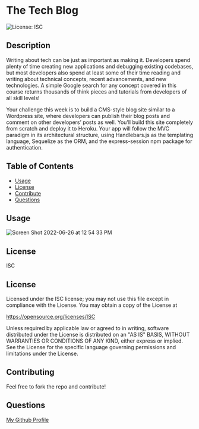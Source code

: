# The Tech Blog
  ![License: ISC](https://img.shields.io/badge/License-ISC-blue.svg)  
  ## Description
  Writing about tech can be just as important as making it. Developers spend plenty of time creating new applications and debugging existing codebases, but most developers also spend at least some of their time reading and writing about technical concepts, recent advancements, and new technologies. A simple Google search for any concept covered in this course returns thousands of think pieces and tutorials from developers of all skill levels!

  Your challenge this week is to build a CMS-style blog site similar to a Wordpress site, where developers can publish their blog posts and comment on other developers’ posts as well. You’ll build this site completely from scratch and deploy it to Heroku. Your app will follow the MVC paradigm in its architectural structure, using Handlebars.js as the templating language, Sequelize as the ORM, and the express-session npm package for authentication.



  ## Table of Contents
  * [Usage](#usage)
  * [License](#license)
  * [Contribute](#contributing)
  * [Questions](#questions)

  
  ## Usage 
  ![Screen Shot 2022-06-26 at 12 54 33 PM](https://user-images.githubusercontent.com/52983305/175827514-90175d1c-7a97-43b6-8820-2f568e072cca.png)

  ## License
  ISC
  
  ## License

  Licensed under the ISC license;
  you may not use this file except in compliance with the License.
  You may obtain a copy of the License at

  https://opensource.org/licenses/ISC

  Unless required by applicable law or agreed to in writing, software
  distributed under the License is distributed on an "AS IS" BASIS,
  WITHOUT WARRANTIES OR CONDITIONS OF ANY KIND, either express or implied.
  See the License for the specific language governing permissions and
  limitations under the License.

  ## Contributing
  Feel free to fork the repo and contribute!

  ## Questions
  [My Github Profile](https://github.com/Undisputed06)
